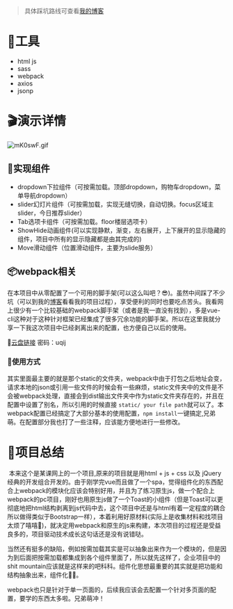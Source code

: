 > 具体踩坑路线可查看[我的博客]()

# 🔨工具

+ html js 
+ sass
+ webpack
+ axios 
+ jsonp



# 🎬演示详情

![mK0swF.gif](https://s2.ax1x.com/2019/08/18/mK0swF.gif)



## 🔩实现组件

+ dropdown下拉组件（可按需加载。顶部dropdown，购物车dropdown，菜单导航dropdown）
+ slider幻灯片组件（可按需加载，实现无缝切换，自动切换。focus区域主slider，今日推荐slider）
+ Tab选项卡组件（可按需加载。floor楼层选项卡）
+ ShowHide动画组件(可以实现静默，渐变，左右展开，上下展开的显示隐藏的组件，项目中所有的显示隐藏都是由其完成的)
+ Move滑动组件（位置滑动组件，主要为slide服务）



## 📦webpack相关

​	在本项目中从零配置了一个可用的脚手架(可以这么叫吧？😎)。虽然中间踩了不少坑（可以到我的[博客]()看看我的项目过程），享受便利的同时也要吃点苦头。我看网上很少有一个比较基础的webpack脚手架（或者是我一直没有找到），多是vue-cli这种对于这种针对框架已经集成了很多冗余功能的脚手架。所以在这里我就分享一下我这次项目中已经剥离出来的配置，也方便自己以后的使用。

🔗[云盘链接](https://pan.baidu.com/s/19e8MC6a8erOj5iCZ8W9--Q) 密码：uqij

### 🧤使用方式

​	其实里面最主要的就是那个static的文件夹，webpack中由于打包之后地址会变，请求本地的json或引用一些文件的时候会有一些麻烦，static文件夹中的文件是不会被webpack处理，直接会到dist输出文件夹中作为static文件夹存在的，并且在配置中设置了别名，所以引用的时候直接 `static/ your file path`就可以了。本webpack配置已经搞定了大部分基本的使用配置，`npm install`一键搞定,兄弟萌。在配置部分我也打了一些注释，应该能方便地进行一些修改。





# 📃项目总结

​	本来这个是某课网上的一个项目,原来的项目就是用html + js + css 以及 jQuery 经典的开发组合开发的。由于刚学完vue而且做了一个spa，觉得组件化的东西配合上webpack的模块化应该会特别好用，并且为了练习原生js，做一个配合上webpack的pc项目，刚好也用原生js做了一个Toast的小组件（但是Toast可以更彻底地把html结构剥离到js代码中去，这个项目中还是与html有着一定程度的耦合所以做得类似于Bootstrap一样），本着利用好原材料(实际上是收集材料和找项目太烦了嘻嘻🤭)，就决定用webpack和原生的js来构建，本次项目的过程还是受益良多的，项目驱动技术成长这句话还是没有说错哒。

​	当然还有挺多的缺陷，例如按需加载其实是可以抽象出来作为一个模块的，但是因为到后面把按需加载都集成到各个组件里面了，所以就先这样了，企业项目中的shit mountain应该就是这样来的吧科科。组件化思想最重要的其实就是把功能和结构抽象出来，组件化🐂🍺。

​	webpack也只是针对于单一页面的，后续我应该会去配置一个针对多页面的配置，要学的东西太多啦。兄弟萌冲！

​	